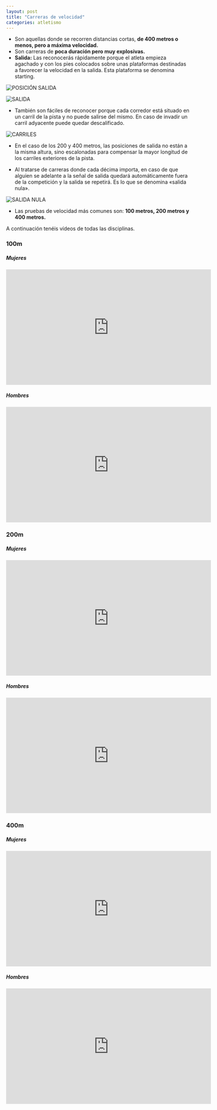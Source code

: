 ```yaml
---
layout: post
title: "Carreras de velocidad"
categories: atletismo
---
```


* Son aquellas donde se recorren distancias cortas, **de 400 metros o menos, pero a máxima velocidad.**
* Son carreras de **poca duración pero muy explosivas.** 
* **Salida:** Las reconocerás rápidamente porque el atleta empieza agachado y con los pies colocados sobre unas plataformas destinadas a favorecer la velocidad en la salida. Esta plataforma se denomina starting.

![POSICIÓN SALIDA](https://danieledufis.github.io/images_text/atletismo_posicion%20de%20salida.jpg)

![SALIDA](https://danieledufis.github.io/images_text/atletismo_salida%20carreras%20velocidad.jpg)
 
* También son fáciles de reconocer porque cada corredor está situado en un carril de la pista y no puede salirse del mismo. En caso de invadir un carril adyacente puede quedar descalificado.
 
![CARRILES](https://danieledufis.github.io/images_text/atletismo_carriles_atletismo.png)

* En el caso de los 200 y 400 metros, las posiciones de salida no están a la misma altura, sino escalonadas para compensar la mayor longitud de los carriles exteriores de la pista.


* Al tratarse de carreras donde cada décima importa, en caso de que alguien se adelante a la señal de salida quedará automáticamente fuera de la competición y la salida se repetirá. Es lo que se denomina «salida nula».

![SALIDA NULA](https://danieledufis.github.io/images_text/atletismo_salidanula1.jpg)

* Las pruebas de velocidad más comunes son: **100 metros, 200 metros y 400 metros.**

A continuación tenéis vídeos de todas las disciplinas.

### 100m


##### Mujeres
<iframe width="560" height="315" src="https://www.youtube.com/embed/IsYWLvZ6JfY" frameborder="0" allow="accelerometer; autoplay; clipboard-write; encrypted-media; gyroscope; picture-in-picture" allowfullscreen></iframe>

##### Hombres
<iframe width="560" height="315" src="https://www.youtube.com/embed/AOk1hqzCj34" frameborder="0" allow="accelerometer; autoplay; clipboard-write; encrypted-media; gyroscope; picture-in-picture" allowfullscreen></iframe>

### 200m

##### Mujeres
<iframe width="560" height="315" src="https://www.youtube.com/embed/SL26sg2k8Fg" frameborder="0" allow="accelerometer; autoplay; clipboard-write; encrypted-media; gyroscope; picture-in-picture" allowfullscreen></iframe>

##### Hombres
<iframe width="560" height="315" src="https://www.youtube.com/embed/spNvEnFWucw" frameborder="0" allow="accelerometer; autoplay; clipboard-write; encrypted-media; gyroscope; picture-in-picture" allowfullscreen></iframe>

### 400m

##### Mujeres
<iframe width="560" height="315" src="https://www.youtube.com/embed/NK45noS8lzs" frameborder="0" allow="accelerometer; autoplay; clipboard-write; encrypted-media; gyroscope; picture-in-picture" allowfullscreen></iframe>

##### Hombres
<iframe width="560" height="315" src="https://www.youtube.com/embed/eyzezGw1M5w" frameborder="0" allow="accelerometer; autoplay; clipboard-write; encrypted-media; gyroscope; picture-in-picture" allowfullscreen></iframe>
